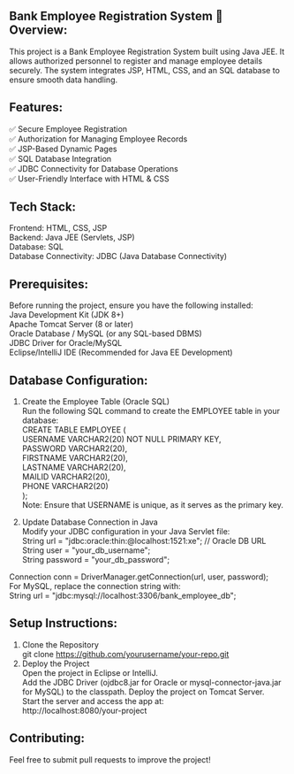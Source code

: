 Bank Employee Registration System 🏦                                                                                                         
Overview:
--------
This project is a Bank Employee Registration System built using Java JEE. It allows authorized personnel to register and manage employee details securely. The system integrates JSP, HTML, CSS, and an SQL database to ensure smooth data handling.

Features:
----------
✅ Secure Employee Registration                                                                                      
✅ Authorization for Managing Employee Records                                                                                 
✅ JSP-Based Dynamic Pages                                                                                 
✅ SQL Database Integration                                                                                 
✅ JDBC Connectivity for Database Operations                                                                                 
✅ User-Friendly Interface with HTML & CSS                                                                                 

Tech Stack:
-----------
Frontend: HTML, CSS, JSP                                                                                 
Backend: Java JEE (Servlets, JSP)                                                                                 
Database: SQL                                                                                 
Database Connectivity: JDBC (Java Database Connectivity)                                                                                 

Prerequisites:
--------------
Before running the project, ensure you have the following installed:                                                                                 
Java Development Kit (JDK 8+)                                                                                 
Apache Tomcat Server (8 or later)                                                                                 
Oracle Database / MySQL (or any SQL-based DBMS)                                                                                 
JDBC Driver for Oracle/MySQL                                                                                 
Eclipse/IntelliJ IDE (Recommended for Java EE Development)                                                                                 

Database Configuration:
-----------------------
1. Create the Employee Table (Oracle SQL)                                                                                 
Run the following SQL command to create the EMPLOYEE table in your database:                                                                                 
CREATE TABLE EMPLOYEE (                                                                                 
    USERNAME VARCHAR2(20) NOT NULL PRIMARY KEY,                                                                                 
    PASSWORD VARCHAR2(20),                                                                                 
    FIRSTNAME VARCHAR2(20),                                                                                 
    LASTNAME VARCHAR2(20),                                                                                 
    MAILID VARCHAR2(20),                                                                                 
    PHONE VARCHAR2(20)                                                                                 
    );                                                                                 
Note: Ensure that USERNAME is unique, as it serves as the primary key.                                                                                 

2. Update Database Connection in Java                                                                                 
Modify your JDBC configuration in your Java Servlet file:                                                                                 
String url = "jdbc:oracle:thin:@localhost:1521:xe";  // Oracle DB URL                                                                                 
String user = "your_db_username";                                                                                 
String password = "your_db_password";                                                                                 

Connection conn = DriverManager.getConnection(url, user, password);                                                                                 
For MySQL, replace the connection string with:                                                                                 
String url = "jdbc:mysql://localhost:3306/bank_employee_db";                                                                                   

Setup Instructions:
-------------------
1. Clone the Repository                                                                                 
git clone https://github.com/yourusername/your-repo.git                                                                                 
2. Deploy the Project                                                                                 
Open the project in Eclipse or IntelliJ.                                                                                 
Add the JDBC Driver (ojdbc8.jar for Oracle or mysql-connector-java.jar for MySQL) to the classpath.
Deploy the project on Tomcat Server.                                                                                 
Start the server and access the app at:                                                                                 
http://localhost:8080/your-project                                                                                 

Contributing:
-------------
Feel free to submit pull requests to improve the project!                                                                                 

